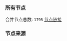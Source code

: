 ### 所有节点
合并节点总数: `1795`
[节点链接](https://raw.githubusercontent.com/rzhy1/11/master/sub/sub_merge_base64.txt)

### 节点来源
